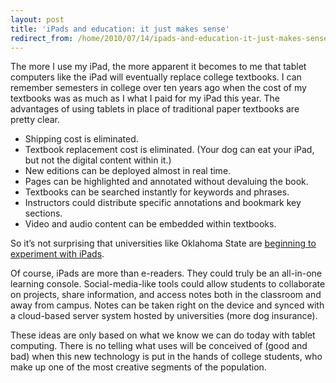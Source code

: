 ```yaml
---
layout: post
title: 'iPads and education: it just makes sense'
redirect_from: /home/2010/07/14/ipads-and-education-it-just-makes-sense/index.html
---
```

<p>The more I use my iPad, the more apparent it becomes to me that tablet computers like the iPad will eventually replace college textbooks. I can remember semesters in college over ten years ago when the cost of my textbooks was as much as I what I paid for my iPad this year.
The advantages of using tablets in place of traditional paper textbooks are pretty clear.<!--more--></p>
<ul>
<li>Shipping cost is eliminated.</li>
<li>Textbook replacement cost is eliminated. (Your dog can eat your iPad, but not the digital content within it.)</li>
<li>New editions can be deployed almost in real time.</li>
<li>Pages can be highlighted and annotated without devaluing the book.</li>
<li>Textbooks can be searched instantly for keywords and phrases.</li>
<li>Instructors could distribute specific annotations and bookmark key sections.</li>
<li>Video and audio content can be embedded within textbooks.</li>
</ul>
<p>So it’s not surprising that universities like Oklahoma State are <a href="http://www.macsimumnews.com/index.php/archive/oklahoma_state_university_to_launch_ipad_student_pilot_initiative/">beginning to experiment with iPads</a>.</p>
<p>Of course, iPads are more than e-readers.  They could truly be an all-in-one learning console.  Social-media-like tools could allow students to collaborate on projects, share information, and access notes both in the classroom and away from campus.  Notes can be taken right on the device and synced with a cloud-based server system hosted by universities (more dog insurance).</p>
<p>These ideas are only based on what we know we can do today with tablet computing.  There is no telling what uses will be conceived of (good and bad) when this new technology is put in the hands of  college students, who make up one of the most creative segments of the population.</p>
